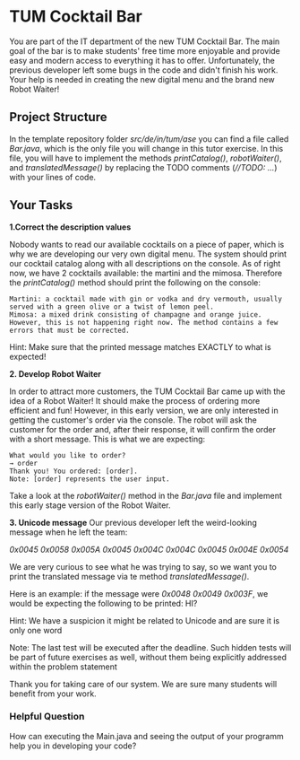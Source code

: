 # TUM Cocktail Bar

You are part of the IT department of the new TUM Cocktail Bar. The main goal of the bar is to make students' free time more enjoyable and provide easy and modern access to everything it has to offer. Unfortunately, the previous developer left some bugs in the code and didn't finish his work. Your help is needed in creating the new digital menu and the brand new Robot Waiter!

## Project Structure

In the template repository folder *src/de/in/tum/ase* you can find a file called *Bar.java*, which is the only file you will change in this tutor exercise. In this file, you will have to implement the methods *printCatalog()*, *robotWaiter()*, and *translatedMessage()* by replacing the TODO comments (*//TODO: ...*) with your lines of code.

## Your Tasks

**1.Correct the description values**
    
Nobody wants to read our available cocktails on a piece of paper, which is why we are developing our very own digital menu. The system should print our cocktail catalog along with all descriptions on the console. As of right now, we have 2 cocktails available: the martini and the mimosa. Therefore the *printCatalog()* method should print the following on the console:

`Martini: a cocktail made with gin or vodka and dry vermouth, usually served with a green olive or a twist of lemon peel.`  
`Mimosa: a mixed drink consisting of champagne and orange juice.`   
`However, this is not happening right now. The method contains a few errors that must be corrected.`    

Hint: Make sure that the printed message matches EXACTLY to what is expected!

**2. Develop Robot Waiter**

In order to attract more customers, the TUM Cocktail Bar came up with the idea of a Robot Waiter! It should make the process of ordering more efficient and fun! However, in this early version, we are only interested in getting the customer's order via the console. The robot will ask the customer for the order and, after their response, it will confirm the order with a short message. This is what we are expecting:

`What would you like to order?`     
`→ order`   
`Thank you! You ordered: [order].`  
`Note: [order] represents the user input.`  

Take a look at the *robotWaiter()* method in the *Bar.java* file and implement this early stage version of the Robot Waiter.

**3. Unicode message**
Our previous developer left the weird-looking message when he left the team:

*0x0045 0x0058 0x005A 0x0045 0x004C 0x004C 0x0045 0x004E 0x0054*

We are very curious to see what he was trying to say, so we want you to print the translated message via te method *translatedMessage()*.

Here is an example: if the message were *0x0048 0x0049 0x003F*, we would be expecting the following to be printed: HI?

Hint: We have a suspicion it might be related to Unicode and are sure it is only one word

Note: The last test will be executed after the deadline. Such hidden tests will be part of future exercises as well, without them being explicitly addressed within the problem statement

Thank you for taking care of our system. We are sure many students will benefit from your work.

### Helpful Question

How can executing the Main.java and seeing the output of your programm help you in developing your code?
